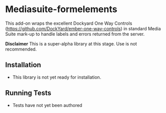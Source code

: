 # Mediasuite-formelements
This add-on wraps the excellent Dockyard One Way Controls (https://github.com/DockYard/ember-one-way-controls) in standard
Media Suite mark-up to handle labels and errors returned from the server.

**Disclaimer** This is a super-alpha library at this stage. Use is not recommended.

## Installation

* This library is not yet ready for installation.


## Running Tests

* Tests have not yet been authored

